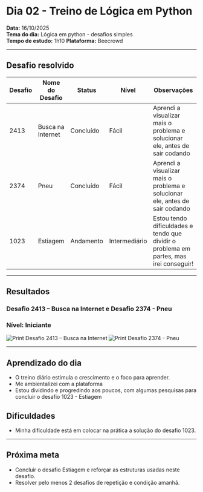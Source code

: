 # Dia 02 - Treino de Lógica em Python

**Data:** 16/10/2025  
**Tema do dia:** Lógica em python - desafios simples  
**Tempo de estudo:** 1h10
**Plataforma:** Beecrowd

---

## Desafio resolvido

| Desafio | Nome do Desafio   | Status    | Nível         | Observações                                                                            |
| ------- | ----------------- | --------- | ------------- | -------------------------------------------------------------------------------------- |
| 2413    | Busca na Internet | Concluído | Fácil         | Aprendi a visualizar mais o problema e solucionar ele, antes de sair codando           |
| 2374    | Pneu              | Concluído | Fácil         | Aprendi a visualizar mais o problema e solucionar ele, antes de sair codando           |
| 1023    | Estiagem          | Andamento | Intermediário | Estou tendo dificuldades e tendo que dividir o problema em partes, mas irei conseguir! |

---

## Resultados

### Desafio 2413 – Busca na Internet e Desafio 2374 - Pneu

### Nível: Iniciante

![Print Desafio 2413 – Busca na Internet](prints/desafio2413.png)
![Print Desafio 2374 - Pneu](prints/desafio2374.png)

---

## Aprendizado do dia

- O treino diário estimula o crescimento e o foco para aprender.
- Me ambientalizei com a plataforma
- Estou dividindo e progredindo aos poucos, com algumas pesquisas para concluir o desafio 1023 - Estiagem

## Dificuldades

- Minha dificuldade está em colocar na prática a solução do desafio 1023.

---

## Próxima meta

- Concluir o desafio Estiagem e reforçar as estruturas usadas neste desafio.
- Resolver pelo menos 2 desafios de repetição e condição amanhã.
